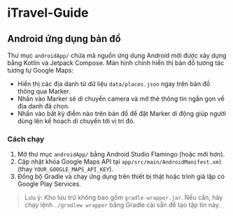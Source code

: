 # iTravel-Guide
## Android ứng dụng bản đồ

Thư mục `androidApp/` chứa mã nguồn ứng dụng Android mới được xây dựng bằng Kotlin và Jetpack Compose. Màn hình chính hiển thị bản đồ tương tác tương tự Google Maps:

- Hiển thị các địa danh từ dữ liệu `data/places.json` ngay trên bản đồ thông qua Marker.
- Nhấn vào Marker sẽ di chuyển camera và mở thẻ thông tin ngắn gọn về địa danh đã chọn.
- Nhấn vào bất kỳ điểm nào trên bản đồ để đặt Marker di động giúp người dùng lên kế hoạch di chuyển tới vị trí đó.

### Cách chạy

1. Mở thư mục `androidApp/` bằng Android Studio Flamingo (hoặc mới hơn).
2. Cập nhật khóa Google Maps API tại `app/src/main/AndroidManifest.xml` (thay `YOUR_GOOGLE_MAPS_API_KEY`).
3. Đồng bộ Gradle và chạy ứng dụng trên thiết bị thật hoặc trình giả lập có Google Play Services.

> Lưu ý: Kho lưu trữ không bao gồm `gradle-wrapper.jar`. Nếu cần, hãy chạy lệnh `./gradlew wrapper` bằng Gradle cài sẵn để tạo tập tin này.
